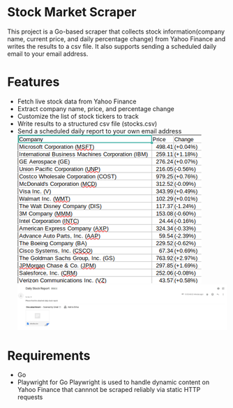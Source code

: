 # Stock Market Scraper
This project is a Go-based scraper that collects stock information(company name, current price, and daily percentage change) from Yahoo Finance and writes the results to a csv file.
It also supports sending a scheduled daily email to your email address.

# Features
- Fetch live stock data from Yahoo Finance
- Extract company name, price, and percentage change
- Customize the list of stock tickers to track
- Write results to a structured csv file (stocks.csv)
- Send a scheduled daily report to your own email address
![Stock price screenshot](examples/example_csv.png)
![Email screenshot](examples/example_email.png)

# Requirements
- Go
- Playwright for Go
Playwright is used to handle dynamic content on Yahoo Finance that cannnot be scraped reliably via static HTTP requests
